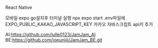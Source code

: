 React Native

모바일 expo go설치후 터미널 실행 npx expo start
.env파일에 EXPO_PUBLIC_KAKAO_JAVASCRIPT_KEY 카카오 자바스크립트 api키 추가



AI:https://github.com/julle0123/JamJam_AI  
BE:https://github.com/joeunjiii/JamJam_BE.git


